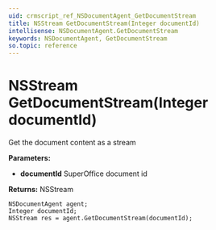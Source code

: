 ```yaml
---
uid: crmscript_ref_NSDocumentAgent_GetDocumentStream
title: NSStream GetDocumentStream(Integer documentId)
intellisense: NSDocumentAgent.GetDocumentStream
keywords: NSDocumentAgent, GetDocumentStream
so.topic: reference
---
```


# NSStream GetDocumentStream(Integer documentId)

Get the document content as a stream

**Parameters:**
 - **documentId** SuperOffice document id

**Returns:** NSStream

```crmscript
NSDocumentAgent agent;
Integer documentId;
NSStream res = agent.GetDocumentStream(documentId);
```

